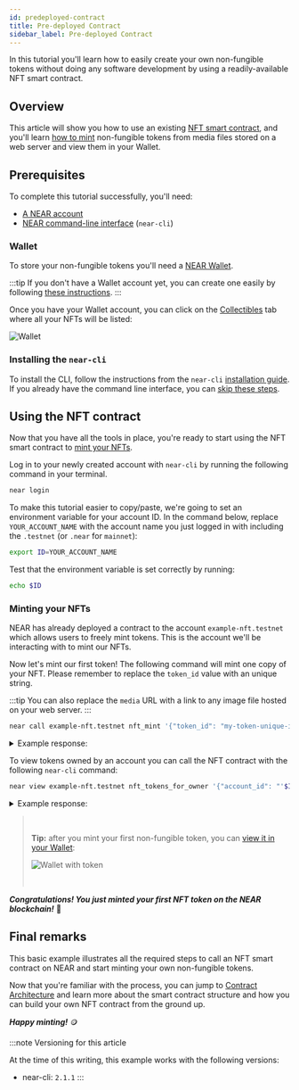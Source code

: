 ```yaml
---
id: predeployed-contract
title: Pre-deployed Contract
sidebar_label: Pre-deployed Contract
---
```


In this tutorial you'll learn how to easily create your own non-fungible tokens without doing any software development by using a readily-available NFT smart contract.

## Overview

This article will show you how to use an existing [NFT smart contract](#non-fungible-token-contract), and you'll learn [how to mint](#minting-your-nfts) non-fungible tokens from media files stored on a web server and view them in your Wallet.

## Prerequisites

To complete this tutorial successfully, you'll need:

- [A NEAR account](#wallet)
- [NEAR command-line interface](/docs/develop/contracts/rust/intro#installing-the-near-cli) (`near-cli`)

### Wallet

To store your non-fungible tokens you'll need a [NEAR Wallet](https://wallet.testnet.near.org/).

:::tip
If you don't have a Wallet account yet, you can create one easily by following [these instructions](/docs/develop/basics/create-account).
:::

Once you have your Wallet account, you can click on the [Collectibles](https://wallet.testnet.near.org/?tab=collectibles) tab where all your NFTs will be listed:

![Wallet](/docs/assets/nfts/nft-wallet.png)

### Installing the `near-cli`

To install the CLI, follow the instructions from the `near-cli` [installation
guide](/docs/tools/near-cli#setup). If you already have the command line
interface, you can [skip these steps](#using-the-nft-contract).

## Using the NFT contract

Now that you have all the tools in place, you're ready to start using the NFT smart contract to [mint your NFTs](#minting-your-nfts).

Log in to your newly created account with `near-cli` by running the following command in your terminal.

```bash
near login
```

To make this tutorial easier to copy/paste, we're going to set an environment variable for your account ID. In the command below, replace `YOUR_ACCOUNT_NAME` with the account name you just logged in with including the `.testnet` (or `.near` for `mainnet`):

```bash
export ID=YOUR_ACCOUNT_NAME
```

Test that the environment variable is set correctly by running:

```bash
echo $ID
```

### Minting your NFTs

NEAR has already deployed a contract to the account `example-nft.testnet` which allows users to freely mint tokens. This is the account we'll be interacting with to mint our NFTs. 

Now let's mint our first token! The following command will mint one copy of your NFT. 
Please remember to replace the `token_id` value with an unique string.

:::tip
You can also replace the `media` URL with a link to any image file hosted on your web server.
:::

```bash
near call example-nft.testnet nft_mint '{"token_id": "my-token-unique-id", "receiver_id": "'$ID'", "token_metadata": { "title": "Some Art", "description": "My NFT media", "media": "https://upload.wikimedia.org/wikipedia/commons/thumb/0/00/Olympus_Mons_alt.jpg/1024px-Olympus_Mons_alt.jpg", "copies": 1}}' --accountId $ID --deposit 0.1
```

<details>
<summary>Example response: </summary>
<p>

```json
{
  "token_id": "0",
  "owner_id": "dev-xxxxxx-xxxxxxx",
  "metadata": {
    "title": "Some Art",
    "description": "My NFT media",
    "media": "https://upload.wikimedia.org/wikipedia/commons/thumb/0/00/Olympus_Mons_alt.jpg/1024px-Olympus_Mons_alt.jpg",
    "media_hash": null,
    "copies": 1,
    "issued_at": null,
    "expires_at": null,
    "starts_at": null,
    "updated_at": null,
    "extra": null,
    "reference": null,
    "reference_hash": null
  },
  "approved_account_ids": {}
}
```

</p>
</details>

To view tokens owned by an account you can call the NFT contract with the following `near-cli` command:

```bash
near view example-nft.testnet nft_tokens_for_owner '{"account_id": "'$ID'"}'
```

<details>
<summary>Example response: </summary>
<p>

```json
[
  {
    "token_id": "0",
    "owner_id": "dev-xxxxxx-xxxxxxx",
    "metadata": {
      "title": "Some Art",
      "description": "My NFT media",
      "media": "https://upload.wikimedia.org/wikipedia/commons/thumb/0/00/Olympus_Mons_alt.jpg/1024px-Olympus_Mons_alt.jpg",
      "media_hash": null,
      "copies": 1,
      "issued_at": null,
      "expires_at": null,
      "starts_at": null,
      "updated_at": null,
      "extra": null,
      "reference": null,
      "reference_hash": null
    },
    "approved_account_ids": {}
  }
]
```

</p>
</details>

> <br/>
>
> **Tip:** after you mint your first non-fungible token, you can [view it in your Wallet](https://wallet.testnet.near.org/?tab=collectibles):
>
> ![Wallet with token](/docs/assets/nfts/nft-wallet-token.png)
>
> <br/>

***Congratulations! You just minted your first NFT token on the NEAR blockchain!*** 🎉

## Final remarks

This basic example illustrates all the required steps to call an NFT smart contract on NEAR and start minting your own non-fungible tokens.

Now that you're familiar with the process, you can jump to [Contract Architecture](/docs/tutorials/contracts/nfts/skeleton) and learn more about the smart contract structure and how you can build your own NFT contract from the ground up.

***Happy minting!*** 🪙

:::note Versioning for this article

At the time of this writing, this example works with the following versions:

- near-cli: `2.1.1`
:::
